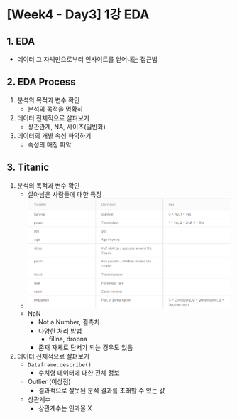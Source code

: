 # [Week4 - Day3] 1강 EDA

## 1. EDA
  - 데이터 그 자체만으로부터 인사이트를 얻어내는 접근법

## 2. EDA Process
  1. 분석의 목적과 변수 확인
      - 분석의 목적을 명확히
  2. 데이터 전체적으로 살펴보기
      - 상관관계, NA, 사이즈(일반화)
  3. 데이터의 개별 속성 파악하기
      - 속성의 매칭 파악

## 3. Titanic
  1. 분석의 목적과 변수 확인
      - 살아남은 사람들에 대한 특징
      - ![image](image/1.png)
      - NaN
        - Not a Number, 결측치
        - 다양한 처리 방법
          - fillna, dropna
        - 존재 자체로 단서가 되는 경우도 있음
  2. 데이터 전체적으로 살펴보기
      - `Dataframe.describe()`
        - 수치형 데이터에 대한 전체 정보
      - Outlier (이상점)
        - 결과적으로 잘못된 분석 결과를 초래할 수 있는 값
      - 상관계수
        - 상관계수는 인과율 X